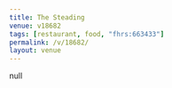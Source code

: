 ```yaml
---
title: The Steading
venue: v18682
tags: [restaurant, food, "fhrs:663433"]
permalink: /v/18682/
layout: venue
---
```

null